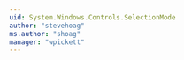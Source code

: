 ```yaml
---
uid: System.Windows.Controls.SelectionMode
author: "stevehoag"
ms.author: "shoag"
manager: "wpickett"
---
```

